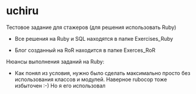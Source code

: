 # uchiru

Тестовое задание для стажеров
(для решения использовать Ruby)

- Все решения на Ruby и SQL находятся в папке Exercises_Ruby

- Блог созданный на RoR находится в папке Exerces_RoR

Нюансы выполнения заданий на Ruby:

- Как понял из условия, нужно было сделать максимально просто без использования классов и модулей. Наверное rubocop тоже избыточен :-) Но я его использовал